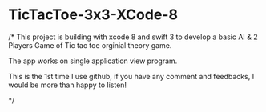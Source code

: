 # TicTacToe-3x3-XCode-8
/*
This project is building with xcode 8 and swift 3 to develop 
a basic AI & 2 Players Game of Tic tac toe orginial theory game.

The app works on single application view program.

This is the 1st time I use github, if you have 
any comment and feedbacks, I would be more than happy to listen!

*/
